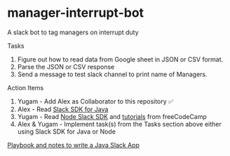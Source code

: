 # manager-interrupt-bot
A slack bot to tag managers on interrupt duty

Tasks
1. Figure out how to read data from Google sheet in JSON or CSV format.
2. Parse the JSON or CSV response
3. Send a message to test slack channel to print name of Managers.

Action Items  
1. Yugam - Add Alex as Collaborator to this repository :white_check_mark:
2. Alex - Read [Slack SDK for Java](https://slack.dev/java-slack-sdk/)
3. Yugam - Read [Node Slack SDK](https://slack.dev/node-slack-sdk/) and [tutorials](https://www.freecodecamp.org/learn) from freeCodeCamp
4. Alex & Yugam - Implement task(s) from the Tasks section above either using Slack SDK for Java or Node 


[Playbook and notes to write a Java Slack App](../playbook.md)
